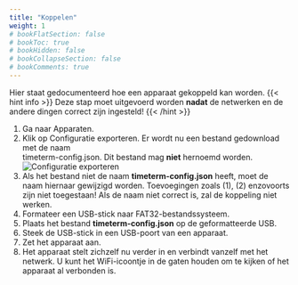 ```yaml
---
title: "Koppelen"
weight: 1
# bookFlatSection: false
# bookToc: true
# bookHidden: false
# bookCollapseSection: false
# bookComments: true
---
```


Hier staat gedocumenteerd hoe een apparaat gekoppeld kan worden.
{{< hint info >}}
   Deze stap moet uitgevoerd worden **nadat** de netwerken 
   en de andere dingen correct zijn ingesteld!
{{< /hint >}}
1. Ga naar Apparaten.
2. Klik op Configuratie exporteren. Er wordt nu een bestand gedownload met de naam  
   timeterm-config.json. Dit bestand mag **niet** hernoemd worden.
    ![Configuratie exporteren](/export-config.png)
3. Als het bestand niet de naam **timeterm-config.json** heeft, moet de naam hiernaar gewijzigd worden.
   Toevoegingen zoals (1), (2) enzovoorts zijn niet toegestaan! Als de naam niet correct is, zal
   de koppeling niet werken.
4. Formateer een USB-stick naar FAT32-bestandssysteem.
5. Plaats het bestand **timeterm-config.json** op de geformatteerde USB.
6. Steek de USB-stick in een USB-poort van een apparaat.
7. Zet het apparaat aan.
8. Het apparaat stelt zichzelf nu verder in en verbindt vanzelf met het netwerk.
   U kunt het WiFi-icoontje in de gaten houden om te kijken of het apparaat al verbonden is.
